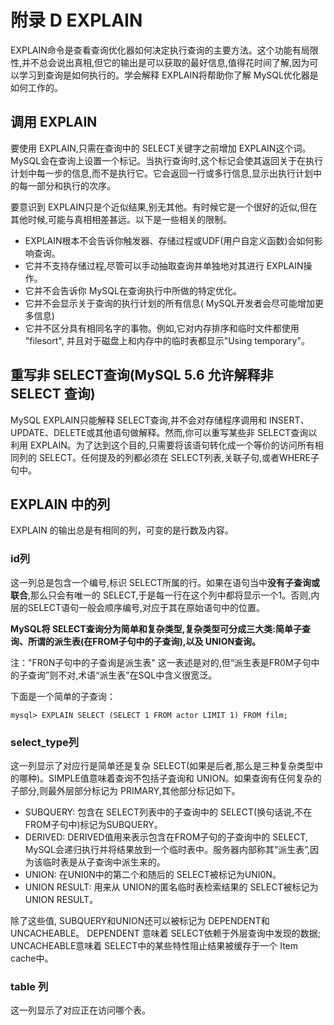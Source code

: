 # 附录 D EXPLAIN

EXPLAIN命令是查看查询优化器如何决定执行查询的主要方法。这个功能有局限性,并不总会说出真相,但它的输出是可以获取的最好信息,值得花时间了解,因为可以学习到查询是如何执行的。学会解释 EXPLAIN将帮助你了解 MySQL优化器是如何工作的。

## 调用 EXPLAIN

要使用 EXPLAIN,只需在查询中的 SELECT关键字之前增加 EXPLAIN这个词。 MySQL会在查询上设置一个标记。当执行查询时,这个标记会使其返回关于在执行计划中每一步的信息,而不是执行它。它会返回一行或多行信息,显示出执行计划中的每一部分和执行的次序。



要意识到 EXPLAIN只是个近似结果,别无其他。有时候它是一个很好的近似,但在其他时候,可能与真相相差甚远。以下是一些相关的限制。

* EXPLAIN根本不会告诉你触发器、存储过程或UDF(用户自定义函数)会如何影响查询。
* 它并不支持存储过程,尽管可以手动抽取查询并单独地对其进行 EXPLAIN操作。
* 它并不会告诉你 MySQL在查询执行中所做的特定优化。
* 它并不会显示关于查询的执行计划的所有信息( MySQL开发者会尽可能增加更多信息)
* 它并不区分具有相同名字的事物。例如,它对内存排序和临时文件都使用 "filesort", 并且对于磁盘上和内存中的临时表都显示"Using temporary"。

## 重写非 SELECT查询(MySQL 5.6 允许解释非 SELECT 查询)

MySQL EXPLAIN只能解释 SELECT查询,并不会对存储程序调用和 INSERT、 UPDATE、DELETE或其他语句做解释。然而,你可以重写某些非 SELECT查询以利用 EXPLAIN。为了达到这个目的,只需要将该语句转化成一个等价的访问所有相同列的 SELECT。任何提及的列都必须在 SELECT列表,关联子句,或者WHERE子句中。

## EXPLAIN 中的列

EXPLAIN 的输出总是有相同的列，可变的是行数及内容。

###  id列

这一列总是包含一个编号,标识 SELECT所属的行。如果在语句当中**没有子查询或联合**,那么只会有唯一的 SELECT,于是每一行在这个列中都将显示一个1。否则,内层的SELECT语句一般会顺序编号,对应于其在原始语句中的位置。

**MySQL将 SELECT查询分为简单和复杂类型,复杂类型可分成三大类:简单子查询、所谓的派生表(在FROM子句中的子查询),以及 UNION查询。**

注："FR0N子句中的子查询是派生表" 这一表述是对的,但“派生表是FR0M子句中的子查询”则不对,术语“派生表”在SQL中含义很宽泛。

下面是一个简单的子查询：

```mysql
mysql> EXPLAIN SELECT (SELECT 1 FROM actor LIMIT 1) FROM film;
```


### select_type列

这一列显示了对应行是简单还是复杂 SELECT(如果是后者,那么是三种复杂类型中的哪种)。SIMPLE值意味着查询不包括子査询和 UNION。如果查询有仼何复杂的子部分,则最外层部分标记为 PRIMARY,其他部分标记如下。
- SUBQUERY: 包含在 SELECT列表中的子查询中的 SELECT(换句话说,不在FROM子句中)标记为SUBQUERY。
- DERIVED: DERIVED值用来表示包含在FROM子句的子查询中的 SELECT, MySQL会递归执行并将结果放到一个临时表中。服务器内部称其“派生表”,因为该临时表是从子查询中派生来的。
- UNION: 在UNI0N中的第二个和随后的 SELECT被标记为UNI0N。
- UNION RESULT: 用来从 UNION的匿名临时表检索结果的 SELECT被标记为 UNION RESULT。

除了这些值, SUBQUERY和UNION还可以被标记为 DEPENDENT和 UNCACHEABLE。 DEPENDENT 意味着 SELECT依赖于外层查询中发现的数据; UNCACHEABLE意味着 SELECT中的某些特性阻止结果被缓存于一个 Item cache中。

### table 列
这一列显示了对应正在访问哪个表。
